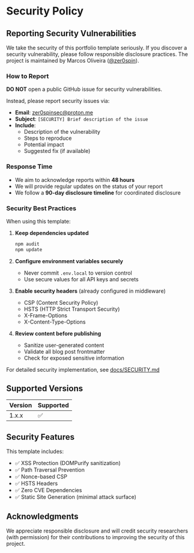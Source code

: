 # Security Policy

## Reporting Security Vulnerabilities

We take the security of this portfolio template seriously. If you discover a security vulnerability, please follow responsible disclosure practices. The project is maintained by Marcos Oliveira ([@zer0spin](https://github.com/zer0spin)).

### How to Report

**DO NOT** open a public GitHub issue for security vulnerabilities.

Instead, please report security issues via:

- **Email**: [zer0spinsec@proton.me](mailto:zer0spinsec@proton.me)
- **Subject**: `[SECURITY] Brief description of the issue`
- **Include**:
  - Description of the vulnerability
  - Steps to reproduce
  - Potential impact
  - Suggested fix (if available)

### Response Time

- We aim to acknowledge reports within **48 hours**
- We will provide regular updates on the status of your report
- We follow a **90-day disclosure timeline** for coordinated disclosure

### Security Best Practices

When using this template:

1. **Keep dependencies updated**
   ```bash
   npm audit
   npm update
   ```

2. **Configure environment variables securely**
   - Never commit `.env.local` to version control
   - Use secure values for all API keys and secrets

3. **Enable security headers** (already configured in middleware)
   - CSP (Content Security Policy)
   - HSTS (HTTP Strict Transport Security)
   - X-Frame-Options
   - X-Content-Type-Options

4. **Review content before publishing**
   - Sanitize user-generated content
   - Validate all blog post frontmatter
   - Check for exposed sensitive information

For detailed security implementation, see [docs/SECURITY.md](./docs/SECURITY.md)

## Supported Versions

| Version | Supported          |
| ------- | ------------------ |
| 1.x.x   | :white_check_mark: |

## Security Features

This template includes:

- ✅ XSS Protection (DOMPurify sanitization)
- ✅ Path Traversal Prevention
- ✅ Nonce-based CSP
- ✅ HSTS Headers
- ✅ Zero CVE Dependencies
- ✅ Static Site Generation (minimal attack surface)

## Acknowledgments

We appreciate responsible disclosure and will credit security researchers (with permission) for their contributions to improving the security of this project.
